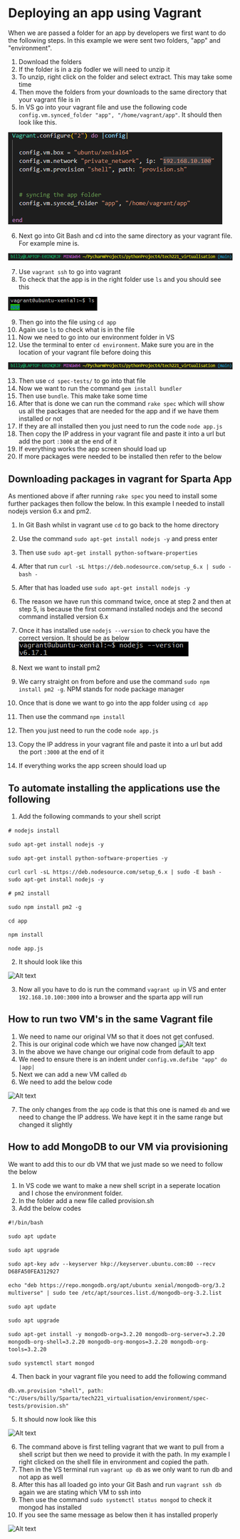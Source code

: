 # Deploying an app using Vagrant
When we are passed a folder for an app by developers we first want to do the following steps. In this example we were sent two folders, "app" and "environment".
1. Download the folders
2. If the folder is in a zip fodler we will need to unzip it
3. To unzip, right click on the folder and select extract. This may take some time
4. Then move the folders from your downloads to the same directory that your vagrant file is in
5. In VS go into your vagrant file and use the following code ```config.vm.synced_folder "app", "/home/vagrant/app"```. It should then look like this.

![Alt text](Vagrant%20code%20for%20Sparta%20app.png)

6. Next go into Git Bash and cd into the same directory as your vagrant file. For example mine is.

![Alt text](VS%20vagrant%20directory.png)

7. Use ```vagrant ssh``` to go into vagrant
8. To check that the app is in the right folder use ```ls``` and you should see this

![Alt text](Vagrant%20ls.png)

9. Then go into the file using ```cd app```
10. Again use ```ls``` to check what is in the file
11. Now we need to go into our environment folder in VS
12. Use the terminal to enter ```cd environment```. Make sure you are in the location of your vagrant file before doing this

![Alt text](VS%20vagrant%20directory.png)

13. Then use ```cd spec-tests/``` to go into that file
14. Now we want to run the command ```gem install bundler```
15. Then use ```bundle```. This make take some time
16. After that is done we can run the command ```rake spec``` which will show us all the packages that are needed for the app and if we have them installed or not
17. If they are all installed then you just need to run the code ```node app.js```
18. Then copy the IP address in your vagrant file and paste it into a url but add the port ```:3000``` at the end of it
19. If everything works the app screen should load up
20. If more packages were needed to be installed then refer to the below

## Downloading packages in vagrant for Sparta App
As mentioned above if after running ```rake spec``` you need to install some further packages then follow the below. In this example I needed to install nodejs version 6.x and pm2.
1. In Git Bash whilst in vagrant use ```cd``` to go back to the home directory
2. Use the command ```sudo apt-get install nodejs -y``` and press enter
3. Then use ```sudo apt-get install python-software-properties```
4. After that run ```curl -sL https://deb.nodesource.com/setup_6.x | sudo - bash - ```
5. After that has loaded use ```sudo apt-get install nodejs -y```
6. The reason we have run this command twice, once at step 2 and then at step 5, is because the first command installed nodejs and the second command installed version 6.x
7. Once it has installed use ```nodejs --version``` to check you have the correct version. It should be as below
![Alt text](Vagrant%20nodejs%20version.png)

8. Next we want to install pm2
9. We carry straight on from before and use the command ```sudo npm install pm2 -g```. NPM stands for node package manager
10. Once that is done we want to go into the app folder using ```cd app```
11. Then use the command ```npm install```
12. Then you just need to run the code ```node app.js```
13. Copy the IP address in your vagrant file and paste it into a url but add the port ```:3000``` at the end of it
14. If everything works the app screen should load up

## To automate installing the applications use the following
1. Add the following commands to your shell script

```# nodejs install```

```sudo apt-get install nodejs -y```

```sudo apt-get install python-software-properties -y```

```curl curl -sL https://deb.nodesource.com/setup_6.x | sudo -E bash -sudo apt-get install nodejs -y```

```# pm2 install```

```sudo npm install pm2 -g```

```cd app```

```npm install```

```node app.js```

2. It should look like this

![Alt text](Shell%20script.png)

3. Now all you have to do is run the command ```vagrant up``` in VS and enter ```192.168.10.100:3000``` into a browser and the sparta app will run

## How to run two VM's in the same Vagrant file

1. We need to name our original VM so that it does not get confused.
2. This is our original code which we have now changed
![Alt text](VM%20app.png)
3. In the above we have change our original code from default to app
4. We need to ensure there is an indent under ```config.vm.defibe "app" do |app|```
5. Next we can add a new VM called ```db```
6. We need to add the below code

![Alt text](db%20vm.png)

7. The only changes from the ```app``` code is that this one is named ```db``` and we need to change the IP address. We have kept it in the same range but changed it slightly


## How to add MongoDB to our VM via provisioning
We want to add this to our db VM that we just made so we need to follow the below
1. In VS code we want to make a new shell script in a seperate location and I chose the environment folder.
2. In the folder add a new file called provision.sh
3. Add the below codes

```#!/bin/bash```

```sudo apt update```

```sudo apt upgrade```

```sudo apt-key adv --keyserver hkp://keyserver.ubuntu.com:80 --recv D68FA50FEA312927```

```echo "deb https://repo.mongodb.org/apt/ubuntu xenial/mongodb-org/3.2 multiverse" | sudo tee /etc/apt/sources.list.d/mongodb-org-3.2.list```

```sudo apt update```

```sudo apt upgrade```

```sudo apt-get install -y mongodb-org=3.2.20 mongodb-org-server=3.2.20 mongodb-org-shell=3.2.20 mongodb-org-mongos=3.2.20 mongodb-org-tools=3.2.20```

```sudo systemctl start mongod```

4. Then back in your vagrant file you need to add the following command

```db.vm.provision "shell", path: "C:/Users/billy/Sparta/tech221_virtualisation/environment/spec-tests/provision.sh"```

5. It should now look like this

![Alt text](MongoDB%20vm%20code.png)

6. The command above is first telling vagrant that we want to pull from a shell script but then we need to provide it with the path. In my example I right clicked on the shell file in environment and copied the path.
7. Then in the VS terminal run ```vagrant up db``` as we only want to run db and not app as well
8. After this has all loaded go into your Git Bash and run ```vagrant ssh db``` again we are stating which VM to ssh into
9. Then use the command ```sudo systemctl status mongod``` to check it mongod has installed
10. If you see the same message as below then it has installed properly

![Alt text](MongoDB%20status.png)